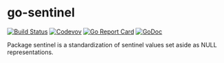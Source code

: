 go-sentinel
============

[![Build Status](https://travis-ci.com/weathersource/go-sentinel.svg?branch=master)](https://travis-ci.com/weathersource/go-sentinel)
[![Codevov](https://img.shields.io/codecov/c/github/weathersource/go-sentinel.svg)](https://codecov.io/gh/weathersource/go-sentinel)
[![Go Report Card](https://goreportcard.com/badge/github.com/weathersource/go-sentinel)](https://goreportcard.com/report/github.com/weathersource/go-sentinel)
[![GoDoc](https://img.shields.io/badge/godoc-ref-blue.svg)](https://godoc.org/github.com/weathersource/go-sentinel)

Package sentinel is a standardization of sentinel values set aside as NULL representations.

